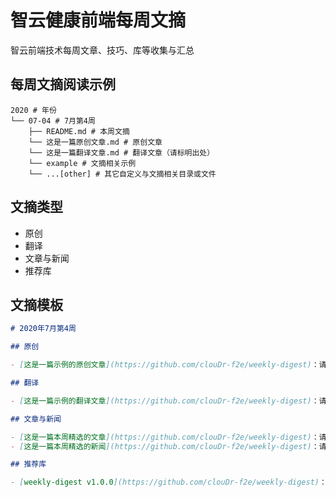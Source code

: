 # 智云健康前端每周文摘

智云前端技术每周文章、技巧、库等收集与汇总

## 每周文摘阅读示例

```text
2020 # 年份
└── 07-04 # 7月第4周
    ├── README.md # 本周文摘
    └── 这是一篇原创文章.md # 原创文章
    └── 这是一篇翻译文章.md # 翻译文章（请标明出处）
    └── example # 文摘相关示例
    └── ...[other] # 其它自定义与文摘相关目录或文件
```

## 文摘类型

* 原创
* 翻译
* 文章与新闻
* 推荐库

## 文摘模板

```markdown
# 2020年7月第4周

## 原创

- [这是一篇示例的原创文章](https://github.com/clouDr-f2e/weekly-digest)：请写上文章简要说明

## 翻译

- [这是一篇示例的翻译文章](https://github.com/clouDr-f2e/weekly-digest)：请写上文章简要说明

## 文章与新闻

- [这是一篇本周精选的文章](https://github.com/clouDr-f2e/weekly-digest)：请写上文章简要说明
- [这是一篇本周精选的新闻](https://github.com/clouDr-f2e/weekly-digest)：请写上文章简要说明

## 推荐库

- [weekly-digest v1.0.0](https://github.com/clouDr-f2e/weekly-digest)：请写上推荐理由

```

